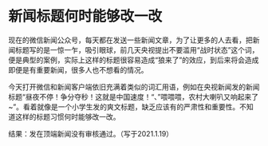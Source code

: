 # 新闻标题何时能够改一改

现在的微信新闻公众号，每天都在发送一些新闻文章，为了让更多的人去看，把新闻标题写的是一惊一乍，吸引眼球，前几天央视提出不要滥用“战时状态”这个词，便是典型的案例，实际上这样的标题很容易造成“狼来了”的效应，到后来将会造成即便是有重要新闻，很多人也不想看的情况。

今天打开微信和新闻客户端依旧充满着类似的词汇用语，例如在央视新闻发的新闻标题“昼夜不停！争分夺秒！这就是中国速度！“、”喂喂喂，农村大喇叭又响起来了~”。看着就像是一个小学生发的爽文标题，缺乏应该有的严肃性和重要性。不知道这样的标题习惯何时能够改一改。



结果：发在顶端新闻没有审核通过。（写于2021.1.19）